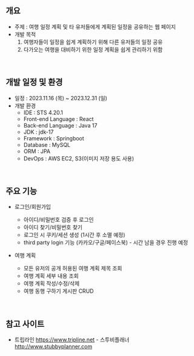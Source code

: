 ## 개요
- 주제 : 여행 일정 계획 및 타 유저들에게 계획된 일정을 공유하는 웹 페이지
- 개발 목적
  1. 여행자들이 일정을 쉽게 계획하기 위해 다른 유저들의 일정 공유
  2. 다가오는 여행을 대비하기 위한 일정 계획을 쉽게 관리하기 위함

<br/>

## 개발 일정 및 환경
- 일정 : 2023.11.16 (목) ~ 2023.12.31 (일)
- 개발 환경
  - IDE : STS 4.20.1
  - Front-end Language : React
  - Back-end Language : Java 17
  - JDK : jdk-17
  - Framework : Springboot
  - Database : MySQL
  - ORM : JPA
  - DevOps : AWS EC2, S3(이미지 저장 용도 사용) 
     
<br/>

## 주요 기능
- 로그인/회원가입
  - 아이디/비밀번호 검증 후 로그인
  - 아이디 찾기/비밀번호 찾기
  - 로그인 시 쿠키/세션 생성 (1시간 후 소멸 예정)  
  - third party login 기능 (카카오/구글/페이스북) - 시간 남을 경우 진행 예정

- 여행 계획
  - 모든 유저의 공개 허용된 여행 계획 제목 조회
  - 여행 계획 세부 내용 조회
  - 여행 계획 작성/수정/삭제
  - 여행 동행 구하기 게시판 CRUD
  
<br/>

## 참고 사이트
- 트립라인 https://www.tripline.net
- 스투비플래너 http://www.stubbyplanner.com
